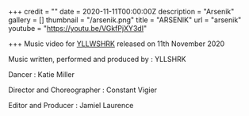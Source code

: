 +++
credit = ""
date = 2020-11-11T00:00:00Z
description = "Arsenik"
gallery = []
thumbnail = "/arsenik.png"
title = "ARSENIK"
url = "arsenik"
youtube = "https://youtu.be/VGkfPjXY3dI"

+++
Music video for [YLLWSHRK](https://www.yllwshrk.com/yellowshark) released on 11th November 2020

Music written, performed and produced by : YLLSHRK

Dancer : Katie Miller

Director and Choreographer : Constant Vigier

Editor and Producer : Jamiel Laurence